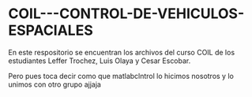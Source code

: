# COIL---CONTROL-DE-VEHICULOS-ESPACIALES
En este respositorio se encuentran los archivos del curso COIL de los estudiantes Leffer Trochez, Luis Olaya y Cesar Escobar.


Pero pues toca decir como que matlabclntrol lo hicimos nosotros y lo unimos con otro grupo ajjaja
